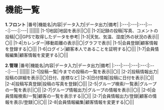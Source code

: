 # 機能一覧

**1.フロント**
|番号|機能名|内容|データ入力|データ出力|備考|
|:---|:---|:---|:---:|:---:|:---|
|||||||
|1-1|地図|地図を表示||〇||
|1-2|記録の投稿|写真、コメントの投稿|〇||GPSで取得したデータを参考|
|1-3|天気、気温、湿度|外の状況の表示||〇||
|1-4|カレンダー|移動距離の表示||〇|グラフで表示|
|1-5|会員登録|顧客情報を登録する|〇|||
|1-6|ログイン|顧客本人であることを証明する|〇|||
|1-7|会員情報編集|顧客情報を変更する|〇|||

**2.管理**
|番号|機能名|内容|データ入力|データ出力|備考|
|:---|:---|:---|:---:|:---:|:---|
|||||||
|2-1|投稿一覧|今までの投稿の一覧を表示||〇||
|2-2|投稿情報出力|投稿の詳細を表示||〇|日付、座標など|
|2-3|日付情報|投稿に日付を表示||〇||
|2-4|投稿写真登録|投稿の写真を登録|〇|||
|2-5|グループ検索/一覧表|グループの一覧を表示||〇||
|2-7|グループ情報出力|グループの情報を表示||〇||
|2-6|会員情報検索/一覧|顧客の一覧を表示する||〇||
|2-7|会員情報出力/登録|顧客の情報を表示/登録|〇|〇||
|2-8|会員情報編集|顧客情報を変更する|〇|||
